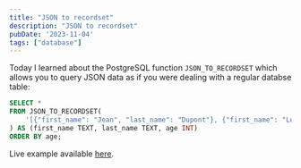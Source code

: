 ```yaml
---
title: "JSON to recordset"
description: "JSON to recordset"
pubDate: '2023-11-04'
tags: ["database"]
---
```


Today I learned about the PostgreSQL function `JSON_TO_RECORDSET` which allows you to query JSON data as if you were dealing with a regular databse table:

```sql
SELECT *
FROM JSON_TO_RECORDSET(
	'[{"first_name": "Jean", "last_name": "Dupont"}, {"first_name": "Lea", "last_name": "Dupontel", "age": 23}]' 
) AS (first_name TEXT, last_name TEXT, age INT)
ORDER BY age;
```

Live example available <a href="https://www.db-fiddle.com/f/hHmoCMkYhUSJmtaaBbfaU4/2" target="_blank">here</a>.